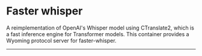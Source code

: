 # Faster whisper

A reimplementation of OpenAI's Whisper model using CTranslate2, which is a fast inference engine for Transformer models. This container provides a Wyoming protocol server for faster-whisper.

---
